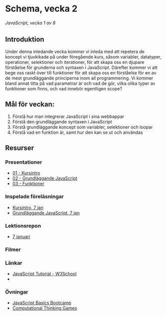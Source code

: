 # Schema, vecka 2
###### JavaScript, vecka 1 av 8

## Introduktion

Under denna inledande vecka kommer vi inleda med att repetera de koncept vi tjuvkikade på under föregående kurs, såsom variabler, datatyper, operationer, selektioner och iterationer, för att skapa oss en djupare förståelse för grunderna och syntaxen i JavaScript. Därefter kommer vi att bege oss raskt över till funktioner för att skapa oss en förståelse för en av de mest grundläggande principerna inom all programmering. Vi kommer bland annat titta på vad parametrar är och vad de gör, vilka olika typer av funktioner som finns, och vad innebör egentligen scope?


## Mål för veckan:

1. Förstå hur man integrerar JavaScript i sina webbappar
2. Förstå den grundläggande syntaxen i JavaScript
3. Förstå grundläggande koncept som variabler, selektioner och loopar
4. Förstå vad en funktion är, samt hur den kan se ut och användas


## Resurser

### Presentationer
* [01 - Kursintro](https://docs.google.com/presentation/d/1Bt692lV7nVergWyFnYJzj6M0JS7EO8zG/edit?usp=sharing&ouid=117251319654116712560&rtpof=true&sd=true)
* [02 - Grundläggande JavaScript](https://docs.google.com/presentation/d/1wvqE6au_1Ucfs6fYk4kN3sobZphumL0b/edit?usp=sharing&ouid=117251319654116712560&rtpof=true&sd=true)
* [03 - Funktioner](https://docs.google.com/presentation/d/1IBSIXu4pKrJ9kIzKciT1CWF-e9DBpkI5/edit?usp=sharing&ouid=117251319654116712560&rtpof=true&sd=true)


### Inspelade föreläsningar
* [Kursintro, 7 jan](https://funet.sharepoint.com/:v:/s/FrontendutvecklareYH-Fe24Karlstad-Arvika/ERQXdVf1g-JEj2gCFRXoYrgBjvSoujJRGXngQQ1hrmaWtQ?e=mimbpj)
* [Grundläggande JavaScript, 7 jan](https://funet.sharepoint.com/:v:/s/FrontendutvecklareYH-Fe24Karlstad-Arvika/EQxdzaotlbVCsejLJoaTCowBBje3FL4KfvNHMIoYSpC3jA?e=4aaZEu)

### Lektionsrepon

* [7 januari](https://github.com/fu-javascript-fe24/week-2-lecture-7-jan)

### Filmer


### Länkar

* [JavaScript Tutorial - W3School](https://www.w3schools.com/js/default.asp)
* 


### Övningar
* [JavaScript Basics Bootcamp](https://github.com/fu-javascript-fe24/week-2-exercise-js-basics-bootcamp/tree/main)
* [Computational Thinking Games](https://github.com/fu-javascript-fe24/week-2-exercise-computational-thinking-games/tree/main)






